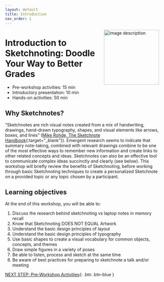 ```yaml
---
layout: default
title: Introduction 
nav_order: 1
---
```

<img src="WORKSHOP-LOGO-HERE.png" alt="image description" style="float:right;width:180px;"> 

# Introduction to Sketchnoting: Doodle Your Way to Better Grades

- Pre-workshop activities: 15 min 
- Introductory presentation: 10 min
- Hands-on activities: 50 min

## Why Sketchnotes? 

“Sketchnotes are rich visual notes created from a mix of handwriting, drawings, hand-drawn typography, shapes, and visual elements like arrows, boxes, and lines” ([Mike Rohde, The Sketchnote Handbook](https://bit.ly/38zGkx0){:target="_blank"}).  Emergent research seems to indicate that summary note-taking, combined with relevant drawings combine to be one of the most effective ways to remember new information and create links to other related concepts and ideas. Sketchnotes can also be an effective tool to communicate complex ideas succinctly and clearly (see below). This workshop will briefly review the benefits of Sketchnoting, before working through basic Sketchnoting techniques to create a personalized Sketchnote on a provided topic or any topic chosen by a participant.

## Learning objectives

At the end of this workshop, you will be able to:

1.  Discuss the research behind sketchnoting vs laptop notes in memory recall
2.  Know that Sketchnoting DOES NOT EQUAL Artwork
3.  Understand the basic design principles of layout
4.  Understand the basic design principles of typography
5.  Use basic shapes to create a visual vocabulary for common objects, concepts, and themes
6.  Draw simple figures in a variety of poses
7.  Be able to listen, process and sketch at the same time
8.  Be aware of best practices for preparing to sketchnote a talk and/or meeting
 
[NEXT STEP: Pre-Workshop Activities](pre-workshop.html){: .btn .btn-blue }
